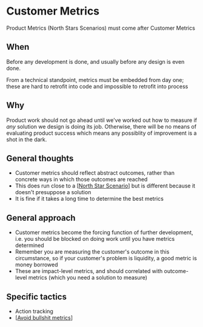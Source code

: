 # Customer Metrics

Product Metrics (North Stars Scenarios) must come after Customer Metrics

## When

Before any development is done, and usually before any design is even done.

From a technical standpoint, metrics must be embedded from day one; these are hard to retrofit into code and impossible to retrofit into process

## Why

Product work should not go ahead until we've worked out how to measure if *any* solution we design is doing its job. Otherwise, there will be no means of evaluating product success which means any possiblity of improvement is a shot in the dark.

## General thoughts

- Customer metrics should reflect abstract outcomes, rather than concrete ways in which those outcomes are reached
- This does run close to a [[North Star Scenario]] but is different because it doesn't presuppose a solution
- It is fine if it takes a long time to determine the best metrics

## General approach

- Customer metrics become the forcing function of further development, i.e. you should be blocked on doing work until you have metrics determined
- Remember you are measuring the customer's outcome in this circumstance, so if your customer's problem is liquidity, a good metric is money borrowed
- These are impact-level metrics, and should correlated with outcome-level metrics (which you need a solution to measure)

## Specific tactics

- Action tracking
- [[Avoid bullshit metrics]]

[//begin]: # "Autogenerated link references for markdown compatibility"
[North Star Scenario]: north-star-scenario "North Star Scenario"
[Avoid bullshit metrics]: avoid-bullshit-metrics "Avoid Bullshit Metrics"
[//end]: # "Autogenerated link references"